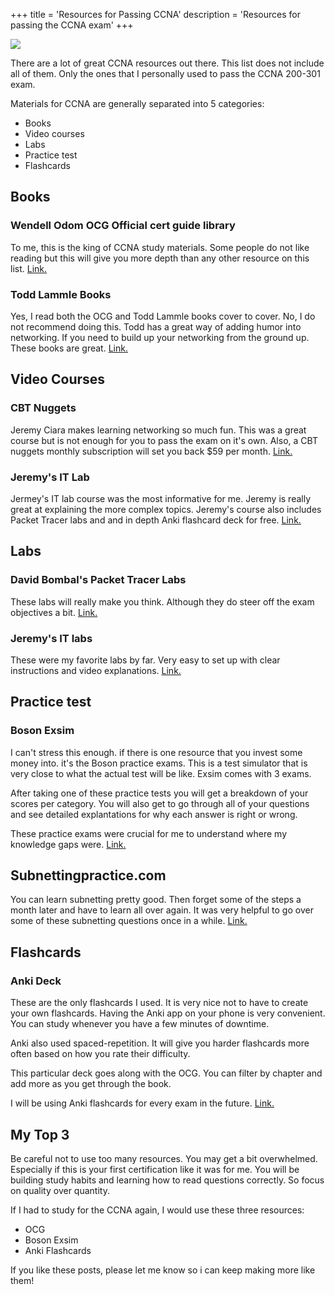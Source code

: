 +++
title = 'Resources for Passing CCNA'
description = 'Resources for passing the CCNA exam'
+++


![](/images/resourcesforccna.png)

There are a lot of great CCNA resources out there. This list does not include all of them. Only the ones that I personally used to pass the CCNA 200-301 exam.

Materials for CCNA are generally separated into 5 categories:

- Books
- Video courses
- Labs
- Practice test
- Flashcards

## Books

### Wendell Odom OCG Official cert guide library

To me, this is the king of CCNA study materials. Some people do not like reading but this will give you more depth than any other resource on this list. [Link.](https://www.amazon.com/CCNA-200-301-Official-Guide-Library/dp/1587147149/ref=sr_1_1?keywords=ccna+200-301&sr=8-1)

### Todd Lammle Books

Yes, I read both the OCG and Todd Lammle books cover to cover. No, I do not recommend doing this. Todd has a great way of adding humor into networking. If you need to build up your networking from the ground up. These books are great. [Link.](https://www.amazon.com/Cisco-CCNA-Certification-Set-200-301/dp/1119677610/ref=sr_1_8?keywords=ccna+200-301&sr=8-8&ufe=app_do%3Aamzn1.fos.18ed3cb5-28d5-4975-8bc7-93deae8f9840)

## Video Courses

### CBT Nuggets

Jeremy Ciara makes learning networking so much fun. This was a great course but is not enough for you to pass the exam on it's own. Also, a CBT nuggets monthly subscription will set you back $59 per month. [Link.](https://www.cbtnuggets.com/it-training/cisco/ccna)

### Jeremy's IT Lab

Jermey's IT lab course was the most informative for me. Jeremy is really great at explaining the more complex topics. Jeremy's course also includes Packet Tracer labs and and in depth Anki flashcard deck for free. [Link.](https://www.youtube.com/watch?v=H8W9oMNSuwo&list=PLxbwE86jKRgMpuZuLBivzlM8s2Dk5lXBQ)

## Labs

### David Bombal's Packet Tracer Labs

These labs will really make you think. Although they do steer off the exam objectives a bit. [Link.](https://courses.davidbombal.com/p/cisco-ccna-packet-tracer-ultimate-labs-ccna-exam-prep-labs)

### Jeremy's IT labs

These were my favorite labs by far. Very easy to set up with clear instructions and video explanations.  [Link.](https://www.youtube.com/watch?v=H8W9oMNSuwo&list=PLxbwE86jKRgMpuZuLBivzlM8s2Dk5lXBQ)
 
## Practice test

### Boson Exsim

I can't stress this enough. if there is one resource that you invest some money into. it's the Boson practice exams. This is a test simulator that is very close to what the actual test will be like. Exsim comes with 3 exams.

After taking one of these practice tests you will get a breakdown of your scores per category. You will also get to go through all of your questions and see detailed explantations for why each answer is right or wrong.

These practice exams were crucial for me to understand where my knowledge gaps were. [Link.](https://www.boson.com/practice-exam/200-301-cisco-ccna-practice-exam)

## Subnettingpractice.com

You can learn subnetting pretty good. Then forget some of the steps a month later and have to learn all over again. It was very helpful to go over some of these subnetting questions once in a while. [Link.](https://subnettingpractice.com/)

## Flashcards

### Anki Deck

These are the only flashcards I used. It is very nice not to have to create your own flashcards. Having the Anki app on your phone is very convenient. You can study whenever you have a few minutes of downtime.

Anki also used spaced-repetition. It will give you harder flashcards more often based on how you rate their difficulty.

This particular deck goes along with the OCG. You can filter by chapter and add more as you get through the book.

I will be using Anki flashcards for every exam in the future. [Link.](https://ankiweb.net/shared/info/591991787)

## My Top 3
Be careful not to use too many resources. You may get a bit overwhelmed. Especially if this is your first certification like it was for me. You will be building study habits and learning how to read questions correctly. So focus on quality over quantity.

If I had to study for the CCNA again, I would use these three resources:

- OCG
- Boson Exsim 
- Anki Flashcards

If you like these posts, please let me know so i can keep making more like them!


